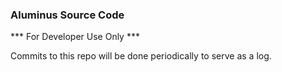 ### Aluminus Source Code ###

*** For Developer Use Only ***

Commits to this repo will be done periodically to serve as a log.